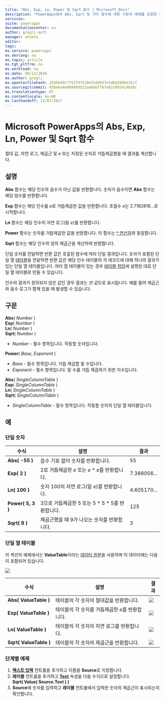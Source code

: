 ```yaml
---
title: "Abs, Exp, Ln, Power 및 Sqrt 함수 | Microsoft Docs"
description: "PowerApps에서 Abs, Sqrt 및 기타 함수에 대한 구문과 예제를 포함한 참조 정보"
services: 
suite: powerapps
documentationcenter: na
author: gregli-msft
manager: anneta
editor: 
tags: 
ms.service: powerapps
ms.devlang: na
ms.topic: article
ms.tgt_pltfrm: na
ms.workload: na
ms.date: 09/13/2016
ms.author: gregli
ms.openlocfilehash: 25d9b49c7f527d7510e31dd937e1d8a580bb31cf
ms.sourcegitcommit: 43be6a4e08849d522aabb6f767a81c092419babc
ms.translationtype: HT
ms.contentlocale: ko-KR
ms.lasthandoff: 11/07/2017
---
```

# <a name="abs-exp-ln-power-and-sqrt-functions-in-powerapps"></a>Microsoft PowerApps의 Abs, Exp, Ln, Power 및 Sqrt 함수
절대 값, 자연 로그, 제곱근 및 *e* 또는 지정된 숫자로 거듭제곱했을 때 결과를 계산합니다.

## <a name="description"></a>설명
**Abs** 함수는 해당 인수의 음수가 아닌 값을 반환합니다. 숫자가 음수이면 **Abs** 함수는 해당 양수를 반환합니다.

**Exp** 함수는 해당 인수를 *e*로 거듭제곱한 값을 반환합니다.  초월수 *e*는 2.7182818...로 시작합니다.

**Ln** 함수는 해당 인수의 자연 로그(밑 *e*)를 반환합니다.

**Power** 함수는 숫자를 거듭제곱한 값을 반환합니다.  이 함수는 [**^** 연산자](operators.md)와 동일합니다.

**Sqrt** 함수는 해당 인수의 양의 제곱근을 계산하여 반환합니다.

단일 숫자를 전달하면 반환 값은 호출된 함수에 따라 단일 결과입니다.  숫자가 포함된 단일 열 [테이블](../working-with-tables.md)을 전달하면 반환 값은 해당 인수 테이블의 각 레코드에 대해 하나의 결과가 있는 단일 열 테이블입니다. 여러 열 테이블이 있는 경우 [테이블 작업](../working-with-tables.md)에 설명된 대로 단일 열 테이블로 만들 수 있습니다.  

인수의 결과가 정의되지 않은 값인 경우 결과는 *빈 값*으로 표시됩니다.  예를 들어 제곱근와 음수 로그가 함께 있을 때 발생할 수 있습니다.

## <a name="syntax"></a>구문
**Abs**( *Number* )<br>**Exp**( *Number* )<br>**Ln**( *Number* )<br>**Sqrt**( *Number* )

* *Number* - 필수 항목입니다. 작동할 숫자입니다.

**Power**( *Base*, *Exponent* )

* *Base* - 필수 항목입니다. 거듭 제곱할 밑 수입니다.
* *Exponent* - 필수 항목입니다. 밑 수를 거듭 제곱하기 위한 지수입니다.

**Abs**( *SingleColumnTable* )<br>**Exp**( *SingleColumnTable* )<br>**Ln**( *SingleColumnTable* )<br>**Sqrt**( *SingleColumnTable* )

* *SingleColumnTable* - 필수 항목입니다. 작동할 숫자의 단일 열 테이블입니다.

## <a name="examples"></a>예
### <a name="single-number"></a>단일 숫자
| 수식 | 설명 | 결과 |
| --- | --- | --- |
| **Abs( -55 )** |음수 기호 없이 숫자를 반환합니다. |55 |
| **Exp( 2 )** |2로 거듭제곱한 *e* 또는 *e* \* *e*를 반환합니다. |7.389056... |
| **Ln( 100 )** |숫자 100의 자연 로그(밑 *e*)를 반환합니다. |4.605170... |
| **Power( 5, 3 )** |3으로 거듭제곱한 5 또는 5 \* 5 \* 5를 반환합니다. |125 |
| **Sqrt( 9 )** |제곱근했을 때 9가 나오는 숫자를 반환합니다. |3 |

### <a name="single-column-table"></a>단일 열 테이블
이 섹션의 예제에서는 **ValueTable**이라는 [데이터 원본](../working-with-data-sources.md)을 사용하며 이 데이터에는 다음이 포함되어 있습니다.

![](media/function-numericals/values.png)

| 수식 | 설명 | 결과 |
| --- | --- | --- |
| **Abs(&nbsp;ValueTable&nbsp;)** |테이블의 각 숫자의 절대값을 반환합니다. |<style> img { max-width: none } </style> ![](media/function-numericals/values-abs.png) |
| **Exp(&nbsp;ValueTable&nbsp;)** |테이블의 각 숫자를 거듭제곱한 *e*를 반환합니다. |<style> img { max-width: none } </style> ![](media/function-numericals/values-exp.png) |
| **Ln(&nbsp;ValueTable&nbsp;)** |테이블의 각 숫자의 자연 로그를 반환합니다. |<style> img { max-width: none } </style> ![](media/function-numericals/values-ln.png) |
| **Sqrt(&nbsp;ValueTable&nbsp;)** |테이블의 각 숫자의 제곱근을 반환합니다. |![](media/function-numericals/values-sqrt.png) |

### <a name="step-by-step-example"></a>단계별 예제
1. **[텍스트 입력](../controls/control-text-input.md)** 컨트롤을 추가하고 이름을 **Source**로 지정합니다.
2. **레이블** 컨트롤을 추가하고 **[Text](../controls/properties-core.md)** 속성을 다음 수식으로 설정합니다.
   <br>
   **Sqrt( Value( Source.Text ) )**
3. **Source**에 숫자를 입력하고 **레이블** 컨트롤에서 입력한 숫자의 제곱근이 표시되는지 확인합니다.

